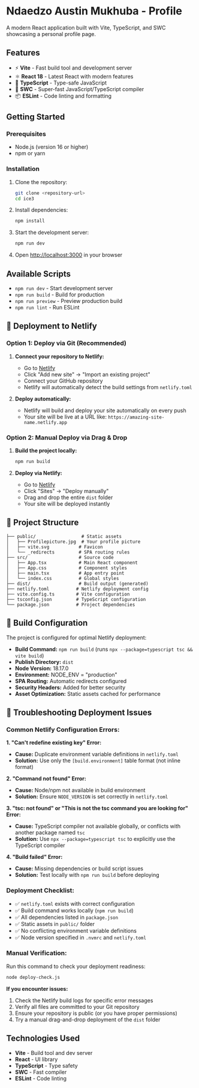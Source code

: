 # Ndaedzo Austin Mukhuba - Profile

A modern React application built with Vite, TypeScript, and SWC showcasing a personal profile page.

## Features

- ⚡ **Vite** - Fast build tool and development server
- ⚛️ **React 18** - Latest React with modern features
- 🔷 **TypeScript** - Type-safe JavaScript
- 🚀 **SWC** - Super-fast JavaScript/TypeScript compiler
- 📦 **ESLint** - Code linting and formatting

## Getting Started

### Prerequisites

- Node.js (version 16 or higher)
- npm or yarn

### Installation

1. Clone the repository:
   ```bash
   git clone <repository-url>
   cd ice3
   ```

2. Install dependencies:
   ```bash
   npm install
   ```

3. Start the development server:
   ```bash
   npm run dev
   ```

4. Open [http://localhost:3000](http://localhost:3000) in your browser

## Available Scripts

- `npm run dev` - Start development server
- `npm run build` - Build for production
- `npm run preview` - Preview production build
- `npm run lint` - Run ESLint

## 🚀 Deployment to Netlify

### Option 1: Deploy via Git (Recommended)

1. **Connect your repository to Netlify:**
   - Go to [Netlify](https://netlify.com)
   - Click "Add new site" → "Import an existing project"
   - Connect your GitHub repository
   - Netlify will automatically detect the build settings from `netlify.toml`

2. **Deploy automatically:**
   - Netlify will build and deploy your site automatically on every push
   - Your site will be live at a URL like: `https://amazing-site-name.netlify.app`

### Option 2: Manual Deploy via Drag & Drop

1. **Build the project locally:**
   ```bash
   npm run build
   ```

2. **Deploy via Netlify:**
   - Go to [Netlify](https://netlify.com)
   - Click "Sites" → "Deploy manually"
   - Drag and drop the entire `dist` folder
   - Your site will be deployed instantly

## 📁 Project Structure

```
├── public/                 # Static assets
│   ├── Profilepicture.jpg  # Your profile picture
│   ├── vite.svg           # Favicon
│   └── _redirects         # SPA routing rules
├── src/                   # Source code
│   ├── App.tsx            # Main React component
│   ├── App.css            # Component styles
│   ├── main.tsx           # App entry point
│   └── index.css          # Global styles
├── dist/                  # Build output (generated)
├── netlify.toml          # Netlify deployment config
├── vite.config.ts        # Vite configuration
├── tsconfig.json         # TypeScript configuration
└── package.json          # Project dependencies
```

## 🎯 Build Configuration

The project is configured for optimal Netlify deployment:

- **Build Command:** `npm run build` (runs `npx --package=typescript tsc && vite build`)
- **Publish Directory:** `dist`
- **Node Version:** 18.17.0
- **Environment:** NODE_ENV = "production"
- **SPA Routing:** Automatic redirects configured
- **Security Headers:** Added for better security
- **Asset Optimization:** Static assets cached for performance

## 🐛 Troubleshooting Deployment Issues

### Common Netlify Configuration Errors:

**1. "Can't redefine existing key" Error:**
- **Cause:** Duplicate environment variable definitions in `netlify.toml`
- **Solution:** Use only the `[build.environment]` table format (not inline format)

**2. "Command not found" Error:**
- **Cause:** Node/npm not available in build environment
- **Solution:** Ensure `NODE_VERSION` is set correctly in `netlify.toml`

**3. "tsc: not found" or "This is not the tsc command you are looking for" Error:**
- **Cause:** TypeScript compiler not available globally, or conflicts with another package named `tsc`
- **Solution:** Use `npx --package=typescript tsc` to explicitly use the TypeScript compiler

**4. "Build failed" Error:**
- **Cause:** Missing dependencies or build script issues
- **Solution:** Test locally with `npm run build` before deploying

### Deployment Checklist:

- ✅ `netlify.toml` exists with correct configuration
- ✅ Build command works locally (`npm run build`)
- ✅ All dependencies listed in `package.json`
- ✅ Static assets in `public/` folder
- ✅ No conflicting environment variable definitions
- ✅ Node version specified in `.nvmrc` and `netlify.toml`

### Manual Verification:

Run this command to check your deployment readiness:
```bash
node deploy-check.js
```

**If you encounter issues:**
1. Check the Netlify build logs for specific error messages
2. Verify all files are committed to your Git repository
3. Ensure your repository is public (or you have proper permissions)
4. Try a manual drag-and-drop deployment of the `dist` folder



## Technologies Used

- **Vite** - Build tool and dev server
- **React** - UI library
- **TypeScript** - Type safety
- **SWC** - Fast compiler
- **ESLint** - Code linting
